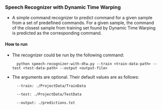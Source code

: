 ### Speech Recognizer with Dynamic Time Warping

* A simple command recognizer to predict command for a given sample from a set of predefined commands. For a given sample, the command of the closest sample from training set found by Dynamic Time Warping is predicted as the corresponding command.


#### How to run 

* The recognizer could be run by the following command:

    
        python speech-recognizer-with-dtw.py --train <train-data-path> --test <test-data-path> --output <output-file>

    
    
* The arguments are optional. Their default values are as follows:

        --train: ./ProjectData/TrainData

        --test: ./ProjectData/TestData

        --output: ./predictions.txt
